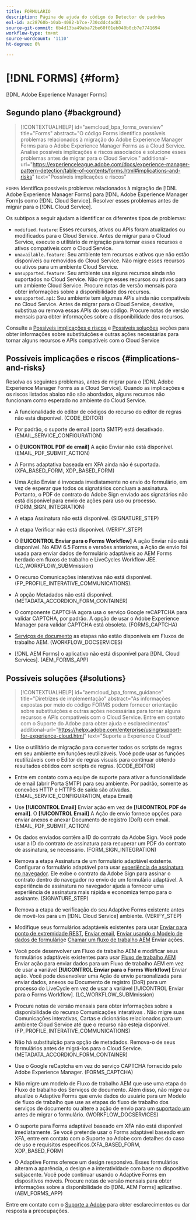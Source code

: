 ```yaml
---
title: FORMULÁRIO
description: Página de ajuda do código do Detector de padrões
exl-id: ac28760b-b0ab-4082-b7ce-730cddc4ad83
source-git-commit: 6b4d13ba49aba72be60f01eb040b0cb7e7741694
workflow-type: tm+mt
source-wordcount: '1110'
ht-degree: 0%

---
```


# [!DNL FORMS] {#form}

[!DNL Adobe Experience Manager Forms]

## Segundo plano {#background}

>[!CONTEXTUALHELP]
>id="aemcloud_bpa_forms_overview"
>title="Forms"
>abstract="O código Forms identifica possíveis problemas relacionados à migração do Adobe Experience Manager Forms para o Adobe Experience Manager Forms as a Cloud Service. Analise possíveis implicações e riscos associados e solucione esses problemas antes de migrar para o Cloud Service."
>additional-url="https://experienceleague.adobe.com/docs/experience-manager-pattern-detection/table-of-contents/forms.html#implications-and-risks" text="Possíveis implicações e riscos"

`FORMS` Identifica possíveis problemas relacionados à migração de [!DNL Adobe Experience Manager Forms] para [!DNL Adobe Experience Manager Form]s como [!DNL Cloud Service]. Resolver esses problemas antes de migrar para o [!DNL Cloud Service].

Os subtipos a seguir ajudam a identificar os diferentes tipos de problemas:

* `modified.feature`: Esses recursos, ativos ou APIs foram atualizados ou modificados para o Cloud Service. Antes de migrar para o Cloud Service, execute o utilitário de migração para tornar esses recursos e ativos compatíveis com o Cloud Service.
* `unavailable.feature`: Seu ambiente tem recursos e ativos que não estão disponíveis ou removidos do Cloud Service. Não migre esses recursos ou ativos para um ambiente Cloud Service.
* `unsupported.feature`: Seu ambiente usa alguns recursos ainda não suportados no Cloud Service. Não migre esses recursos ou ativos para um ambiente Cloud Service. Procure notas de versão mensais para obter informações sobre a disponibilidade dos recursos.
* `unsupported.api`: Seu ambiente tem algumas APIs ainda não compatíveis no Cloud Service. Antes de migrar para o Cloud Service, desative, substitua ou remova essas APIs do seu código. Procure notas de versão mensais para obter informações sobre a disponibilidade dos recursos.

Consulte a [Possíveis implicações e riscos](#implications-and-risks) e [Possíveis soluções](#solutions) seções para obter informações sobre substituições e outras ações necessárias para tornar alguns recursos e APIs compatíveis com o Cloud Service

## Possíveis implicações e riscos {#implications-and-risks}

Resolva os seguintes problemas, antes de migrar para o [!DNL Adobe Experience Manager Forms as a Cloud Service]. Quando as implicações e os riscos listados abaixo não são abordados, alguns recursos não funcionam como esperado no ambiente do Cloud Service.

* A funcionalidade do editor de códigos do recurso do editor de regras não está disponível. (CODE_EDITOR)

* Por padrão, o suporte de email (porta SMTP) está desativado. (EMAIL_SERVICE_CONFIGURATION)

* O **[!UICONTROL PDF de email]** A ação Enviar não está disponível.(EMAIL_PDF_SUBMIT_ACTION)

* A Forms adaptativa baseada em XFA ainda não é suportada. (XFA_BASED_FORM, XDP_BASED_FORM)

* Uma Ação Enviar é invocada imediatamente no envio do formulário, em vez de esperar que todos os signatários concluam a assinatura. Portanto, o PDF de contrato do Adobe Sign enviado aos signatários não está disponível para envio de ações para uso ou processo. (FORM_SIGN_INTEGRATION)

* A etapa Assinatura não está disponível. (SIGNATURE_STEP)

* A etapa Verificar não está disponível. (VERIFY_STEP)

* O **[!UICONTROL Enviar para o Forms Workflow]** A ação Enviar não está disponível. No AEM 6.5 Forms e versões anteriores, a Ação de envio foi usada para enviar dados de formulário adaptáveis ao AEM Forms herdado em fluxos de trabalho e LiveCycles Workflow JEE. (LC_WORKFLOW_SUBMmission)

* O recurso Comunicações interativas não está disponível.  (FP_PROFILE_INTERATIVE_COMMUNICATIONS).

* A opção Metadados não está disponível. (METADATA_ACCORDION_FORM_CONTAINER)

* O componente CAPTCHA agora usa o serviço Google reCAPTCHA para validar CAPTCHA, por padrão. A opção de usar o Adobe Experience Manager para validar CAPTCHA está obsoleta. (FORMS_CAPTCHA)

* [Serviços de documento](https://experienceleague.adobe.com/docs/experience-manager-65/forms/install-aem-forms/osgi-installation/install-configure-document-services.html?lang=en#deployment-topology) as etapas não estão disponíveis em Fluxos de trabalho AEM. (WORKFLOW_DOCSERVICES)

* [!DNL AEM Forms] o aplicativo não está disponível para [!DNL Cloud Services]. (AEM_FORMS_APP)

## Possíveis soluções {#solutions}

>[!CONTEXTUALHELP]
>id="aemcloud_bpa_forms_guidance"
>title="Diretrizes de implementação"
>abstract="As informações expostas por meio do código FORMS podem fornecer orientação sobre substituições e outras ações necessárias para tornar alguns recursos e APIs compatíveis com o Cloud Service. Entre em contato com o Suporte do Adobe para obter ajuda e esclarecimentos"
>additional-url="https://helpx.adobe.com/enterprise/using/support-for-experience-cloud.html" text="Suporte a Experience Cloud"

* Use o utilitário de migração para converter todos os scripts de regras em seu ambiente em funções reutilizáveis. Você pode usar as funções reutilizáveis com o Editor de regras visuais para continuar obtendo resultados obtidos com scripts de regras. (CODE_EDITOR)

* Entre em contato com a equipe de suporte para ativar a funcionalidade de email (abrir Porta SMTP) para seu ambiente. Por padrão, somente as conexões HTTP e HTTPS de saída são ativadas. (EMAIL_SERVICE_CONFIGURATION, etapa Email)

* Use **[!UICONTROL Email]** Enviar ação em vez de **[!UICONTROL PDF de email]**. O **[!UICONTROL Email]** A Ação de envio fornece opções para enviar anexos e anexar Documento de registro (DoR) com email. (EMAIL_PDF_SUBMIT_ACTION)

* Os dados enviados contêm a ID do contrato da Adobe Sign. Você pode usar a ID do contrato de assinatura para recuperar um PDF do contrato de assinatura, se necessário.  (FORM_SIGN_INTEGRATION)

* Remova a etapa Assinatura de um formulário adaptável existente. Configurar o formulário adaptável para usar [experiência de assinatura no navegador](https://medium.com/adobetech/using-adobe-sign-to-e-sign-an-adaptive-form-heres-the-best-way-to-do-it-dc3e15f9b684). Ele exibe o contrato da Adobe Sign para assinar o contrato dentro do navegador no envio de um formulário adaptável. A experiência de assinatura no navegador ajuda a fornecer uma experiência de assinatura mais rápida e economiza tempo para o assinante. (SIGNATURE_STEP)

* Remova a etapa de verificação do seu Adaptive Forms existente antes de movê-los para um [!DNL Cloud Service] ambiente. (VERIFY_STEP)

* Modifique seus formulários adaptáveis existentes para usar [Enviar para ponto de extremidade REST](https://experienceleague.adobe.com/docs/experience-manager-forms-cloud-service/forms/create-an-adaptive-form/configure-submit-actions-and-metadata-submission/configuring-submit-actions.html#submit-to-rest-endpoint), [Enviar email](https://experienceleague.adobe.com/docs/experience-manager-forms-cloud-service/forms/create-an-adaptive-form/configure-submit-actions-and-metadata-submission/configuring-submit-actions.html#send-email), [Enviar usando o Modelo de dados de formulário](https://experienceleague.adobe.com/docs/experience-manager-forms-cloud-service/forms/create-an-adaptive-form/configure-submit-actions-and-metadata-submission/configuring-submit-actions.html#submit-using-form-data-model)e [Chamar um fluxo de trabalho AEM](https://experienceleague.adobe.com/docs/experience-manager-forms-cloud-service/forms/create-an-adaptive-form/configure-submit-actions-and-metadata-submission/configuring-submit-actions.html#invoke-an-aem-workflow) Enviar ações.

* Você pode desenvolver um Fluxo de trabalho AEM e modificar seus formulários adaptáveis existentes para usar [Fluxo de trabalho AEM](https://experienceleague.adobe.com/docs/experience-manager-forms-cloud-service/forms/create-an-adaptive-form/configure-submit-actions-and-metadata-submission/configuring-submit-actions.html#invoke-an-aem-workflow) Enviar ação para enviar dados para um Fluxo de trabalho AEM em vez de usar a variável **[!UICONTROL Enviar para o Forms Workflow]** Enviar ação. Você pode desenvolver uma Ação de envio personalizada para enviar dados, anexos ou Documento de registro (DoR) para um processo do LiveCycle em vez de usar a variável [!UICONTROL Enviar para o Forms Workflow]. (LC_WORKFLOW_SUBMmission)

* Procure notas de versão mensais para obter informações sobre a disponibilidade do recurso Comunicações interativas . Não migre suas Comunicações interativas, Cartas e dicionários relacionados para um ambiente Cloud Service até que o recurso não esteja disponível. (FP_PROFILE_INTERATIVE_COMMUNICATIONS)

* Não há substituição para opção de metadados. Remova-o de seus formulários antes de migrá-los para o Cloud Service.(METADATA_ACCORDION_FORM_CONTAINER)

* Use o Google reCaptcha em vez do serviço CAPTCHA fornecido pelo Adobe Experience Manager. (FORMS_CAPTCHA)

* Não migre um modelo de Fluxo de trabalho AEM que use uma etapa do Fluxo de trabalho dos Serviços de documento. Além disso, não migre ou atualize o Adaptive Forms que envie dados do usuário para um Modelo de fluxo de trabalho que use as etapas do fluxo de trabalho dos serviços de documento ou altere a ação de envio para um [suportado um](https://experienceleague.adobe.com/docs/experience-manager-forms-cloud-service/forms/create-an-adaptive-form/configure-submit-actions-and-metadata-submission/configuring-submit-actions.html) antes de migrar o formulário. (WORKFLOW_DOCSERVICES)

* O suporte para Forms adaptável baseado em XFA não está disponível imediatamente. Se você pretende usar o Forms adaptável baseado em XFA, entre em contato com o Suporte ao Adobe com detalhes do caso de uso e requisitos específicos.(XFA_BASED_FORM, XDP_BASED_FORM)

* O Adaptive Forms oferece um design responsivo. Esses formulários alteram a aparência, o design e a interatividade com base no dispositivo subjacente. Você pode continuar usando o Adaptive Forms em dispositivos móveis. Procure notas de versão mensais para obter informações sobre a disponibilidade do [!DNL AEM Forms] aplicativo. (AEM_FORMS_APP)

Entre em contato com o [Suporte a Adobe](https://helpx.adobe.com/enterprise/using/support-for-experience-cloud.html) para obter esclarecimentos ou dar resposta a preocupações.

